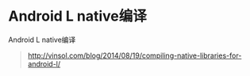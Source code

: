 Android L native编译
===========

Android L native编译
> http://vinsol.com/blog/2014/08/19/compiling-native-libraries-for-android-l/
